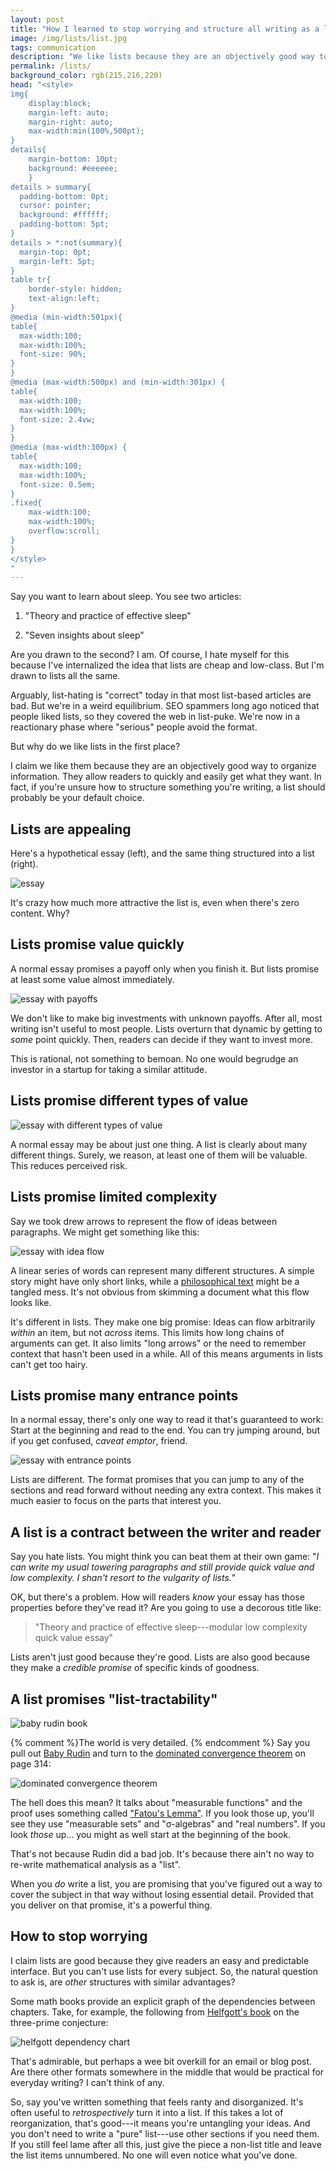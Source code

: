 ```yaml
---
layout: post
title: "How I learned to stop worrying and structure all writing as a list"
image: /img/lists/list.jpg
tags: communication
description: "We like lists because they are an objectively good way to organize information. They allow readers to quickly and easily get what they want."
permalink: /lists/
background_color: rgb(215,216,220)
head: "<style>
img{
    display:block;
    margin-left: auto;
    margin-right: auto;
    max-width:min(100%,500pt);
}
details{
    margin-bottom: 10pt;
    background: #eeeeee;
    }
details > summary{
  padding-bottom: 0pt;
  cursor: pointer;
  background: #ffffff;
  padding-bottom: 5pt;
}
details > *:not(summary){
  margin-top: 0pt;
  margin-left: 5pt;
}
table tr{
    border-style: hidden;
    text-align:left;
}
@media (min-width:501px){
table{
  max-width:100;
  max-width:100%;
  font-size: 90%;
}
}
@media (max-width:500px) and (min-width:301px) {
table{
  max-width:100;
  max-width:100%;
  font-size: 2.4vw;
}
}
@media (max-width:300px) {
table{
  max-width:100;
  max-width:100%;
  font-size: 0.5em;
}
.fixed{
    max-width:100;
    max-width:100%;
    overflow:scroll;
}
}
</style>
"
---
```


Say you want to learn about sleep. You see two articles:

1. "Theory and practice of effective sleep"

2. "Seven insights about sleep"

Are you drawn to the second? I am. Of course, I hate myself for this because I've internalized the idea that lists are cheap and low-class. But I'm drawn to lists all the same.

Arguably, list-hating is "correct" today in that most list-based articles are bad. But we're in a weird equilibrium. SEO spammers long ago noticed that people liked lists, so they covered the web in list-puke. We're now in a reactionary phase where "serious" people avoid the format.

But why do we like lists in the first place?

I claim we like them because they are an objectively good way to organize information. They allow readers to quickly and easily get what they want. In fact, if you're unsure how to structure something you're writing, a list should probably be your default choice.


## Lists are appealing

Here's a hypothetical essay (left), and the same thing structured into a list (right).

![essay](/img/lists/lists-new1.svg)

It's crazy how much more attractive the list is, even when there's zero content. Why?

## Lists promise value quickly

A normal essay promises a payoff only when you finish it.  But lists promise at least some value almost immediately.

![essay with payoffs](/img/lists/lists-new2.svg)

We don't like to make big investments with unknown payoffs. After all, most writing isn't useful to most people. Lists overturn that dynamic by getting to *some* point quickly. Then, readers can decide if they want to invest more.

This is rational, not something to bemoan. No one would begrudge an investor in a startup for taking a similar attitude.

## Lists promise different types of value

![essay with different types of value](/img/lists/lists-new3.svg)

A normal essay may be about just one thing. A list is clearly about many different things. Surely, we reason, at least one of them will be valuable. This reduces perceived risk.

## Lists promise limited complexity

Say we took drew arrows to represent the flow of ideas between paragraphs. We might get something like this:

![essay with idea flow](/img/lists/lists-new4.svg)

A linear series of words can represent many different structures. A simple story might have only short links, while a [philosophical text](/reasons-and-persons) might be a tangled mess. It's not obvious from skimming a document what this flow looks like.

It's different in lists. They make one big promise: Ideas can flow arbitrarily *within* an item, but not *across* items. This limits how long chains of arguments can get. It also limits "long arrows" or the need to remember context that hasn't been used in a while. All of this means arguments in lists can't get too hairy.

## Lists promise many entrance points

In a normal essay, there's only one way to read it that's guaranteed to work: Start at the beginning and read to the end. You can try jumping around, but if you get confused, *caveat emptor*, friend.

![essay with entrance points](/img/lists/lists-new5.svg)

Lists are different. The format promises that you can jump to any of the sections and read forward without needing any extra context. This makes it much easier to focus on the parts that interest you.

## A list is a contract between the writer and reader

Say you hate lists. You might think you can beat them at their own game: "*I can write my usual towering paragraphs and still provide quick value and low complexity. I shan't resort to the vulgarity of lists.*"

OK, but there's a problem. How will readers *know* your essay has those properties before they've read it? Are you going to use a decorous title like:

> "Theory and practice of effective sleep---modular low complexity quick value essay"

Lists aren't just good because they're good. Lists are also good because they make a *credible promise* of specific kinds of goodness.

## A list promises "list-tractability"

![baby rudin book](/img/lists/rudin3.jpg)

{% comment %}The world is very detailed. {% endcomment %}
Say you pull out [Baby Rudin](https://en.wikipedia.org/wiki/Principles_of_Mathematical_Analysis) and turn to the [dominated convergence theorem](https://en.wikipedia.org/wiki/Dominated_convergence_theorem) on page 314:

![dominated convergence theorem](/img/lists/domcov2.svg)

The hell does this mean? It talks about "measurable functions" and the proof uses something called ["Fatou's Lemma"](https://en.wikipedia.org/wiki/Fatou%27s_lemma). If you look those up, you'll see they use "measurable sets" and "σ-algebras" and "real numbers". If you look *those* up... you might as well start at the beginning of the book.

That's not because Rudin did a bad job. It's because there ain't no way to re-write mathematical analysis as a "list".

When you *do* write a list, you are promising that you've figured out a way to cover the subject in that way without losing essential detail. Provided that you deliver on that promise, it's a powerful thing.

## How to stop worrying

I claim lists are good because they give readers an easy and predictable interface. But you can't use lists for every subject. So, the natural question to ask is, are *other* structures with similar advantages?

Some math books provide an explicit graph of the dependencies between chapters. Take, for example, the following from [Helfgott's book](https://arxiv.org/pdf/1501.05438) on the three-prime conjecture:

![helfgott dependency chart](/img/lists/helfgott-small3.svg)

That's admirable, but perhaps a wee bit overkill for an email or blog post. Are there other formats somewhere in the middle that would be practical for everyday writing? I can't think of any.

So, say you've written something that feels ranty and disorganized. It's often useful to *retrospectively* turn it into a list. If this takes a lot of reorganization, that's good---it means you're untangling your ideas. And you don't need to write a "pure" list---use other sections if you need them. If you still feel lame after all this, just give the piece a non-list title and leave the list items unnumbered. No one will even notice what you've done.